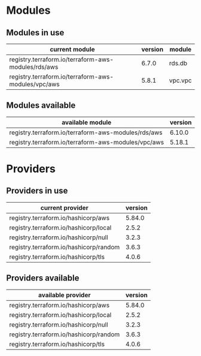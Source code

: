 # Modules

## Modules in use

current module | version | module
-------------- | ------- | ------
registry.terraform.io/terraform-aws-modules/rds/aws | 6.7.0 | rds.db
registry.terraform.io/terraform-aws-modules/vpc/aws | 5.8.1 | vpc.vpc

## Modules available

available module | version
---------------- | -------
registry.terraform.io/terraform-aws-modules/rds/aws | 6.10.0
registry.terraform.io/terraform-aws-modules/vpc/aws | 5.18.1

# Providers

## Providers in use

current provider | version
---------------- | -------
registry.terraform.io/hashicorp/aws | 5.84.0
registry.terraform.io/hashicorp/local | 2.5.2
registry.terraform.io/hashicorp/null | 3.2.3
registry.terraform.io/hashicorp/random | 3.6.3
registry.terraform.io/hashicorp/tls | 4.0.6

## Providers available

available provider | version
------------------ | -------
registry.terraform.io/hashicorp/aws | 5.84.0
registry.terraform.io/hashicorp/local | 2.5.2
registry.terraform.io/hashicorp/null | 3.2.3
registry.terraform.io/hashicorp/random | 3.6.3
registry.terraform.io/hashicorp/tls | 4.0.6
